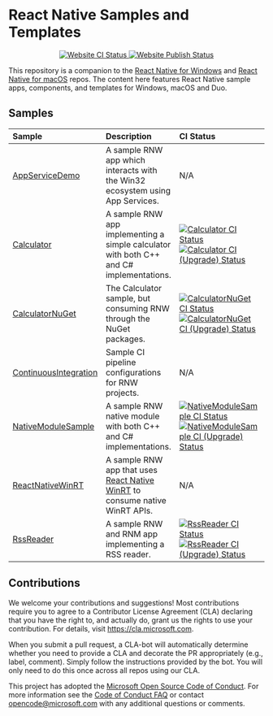 # React Native Samples and Templates

<p align="center">
  <a href="https://github.com/microsoft/react-native-windows-samples/actions?query=workflow%3A%22RNW+Website+CI%22">
    <img src="https://github.com/microsoft/react-native-windows-samples/workflows/RNW%20Website%20CI/badge.svg" alt="Website CI Status" />
  </a>
  <a href="https://github.com/microsoft/react-native-windows-samples/actions?query=workflow%3A%22RNW+Website+Publish%22">
    <img src="https://github.com/microsoft/react-native-windows-samples/workflows/RNW%20Website%20Publish/badge.svg" alt="Website Publish Status" />
  </a>
</p>

This repository is a companion to the [React Native for Windows](https://github.com/microsoft/react-native-windows) and [React Native for macOS](https://github.com/microsoft/react-native-macos) repos.
The content here features React Native sample apps, components, and templates for Windows, macOS and Duo.

## Samples

<div align="center">

| Sample | Description | CI Status |
|:-------|:------------|:---|
| [AppServiceDemo](./samples/AppServiceDemo) | A sample RNW app which interacts with the Win32 ecosystem using App Services. | N/A |
| [Calculator](./samples/Calculator) | A sample RNW app implementing a simple calculator with both C++ and C# implementations. | <a href="https://github.com/microsoft/react-native-windows-samples/actions?query=workflow%3A%22Calculator+CI%22"><img src="https://github.com/microsoft/react-native-windows-samples/workflows/Calculator%20CI/badge.svg" alt="Calculator CI Status" /></a><br /><a href="https://github.com/microsoft/react-native-windows-samples/actions?query=workflow%3A%22Calculator+CI+%28Upgrade%29%22"><img src="https://github.com/microsoft/react-native-windows-samples/workflows/Calculator%20CI%20(Upgrade)/badge.svg" alt="Calculator CI (Upgrade) Status" /></a> |
| [CalculatorNuGet](./samples/CalculatorNuGet) | The Calculator sample, but consuming RNW through the NuGet packages. | <a href="https://github.com/microsoft/react-native-windows-samples/actions?query=workflow%3A%22CalculatorNuGet+CI%22"><img src="https://github.com/microsoft/react-native-windows-samples/workflows/CalculatorNuGet%20CI/badge.svg" alt="CalculatorNuGet CI Status" /></a><br /><a href="https://github.com/microsoft/react-native-windows-samples/actions?query=workflow%3A%22CalculatorNuGet+CI+%28Upgrade%29%22"><img src="https://github.com/microsoft/react-native-windows-samples/workflows/CalculatorNuGet%20CI%20(Upgrade)/badge.svg" alt="CalculatorNuGet CI (Upgrade) Status" /></a> |
| [ContinuousIntegration](./samples/ContinuousIntegration) | Sample CI pipeline configurations for RNW projects. | N/A |
| [NativeModuleSample](./samples/NativeModuleSample) | A sample RNW native module with both C++ and C# implementations. | <a href="https://github.com/microsoft/react-native-windows-samples/actions?query=workflow%3A%22NativeModuleSample+CI%22"><img src="https://github.com/microsoft/react-native-windows-samples/workflows/NativeModuleSample%20CI/badge.svg" alt="NativeModuleSample CI Status" /></a><br /><a href="https://github.com/microsoft/react-native-windows-samples/actions?query=workflow%3A%22NativeModuleSample+CI+%28Upgrade%29%22"><img src="https://github.com/microsoft/react-native-windows-samples/workflows/NativeModuleSample%20CI%20(Upgrade)/badge.svg" alt="NativeModuleSample CI (Upgrade) Status" /></a> |
| [ReactNativeWinRT](https://github.com/microsoft/react-native-winrt/tree/main/samples/RNWinRTTestApp) | A sample RNW app that uses [React Native WinRT](aka.ms/reactnativewinrt) to consume native WinRT APIs. | N/A |
| [RssReader](./samples/rssreader) | A sample RNW and RNM app implementing a RSS reader. | <a href="https://github.com/microsoft/react-native-windows-samples/actions?query=workflow%3A%22RssReader+CI%22"><img src="https://github.com/microsoft/react-native-windows-samples/workflows/RssReader%20CI/badge.svg" alt="RssReader CI Status" /></a><br /><a href="https://github.com/microsoft/react-native-windows-samples/actions?query=workflow%3A%22RssReader+CI+%28Upgrade%29%22"><img src="https://github.com/microsoft/react-native-windows-samples/workflows/RssReader%20CI%20(Upgrade)/badge.svg" alt="RssReader CI (Upgrade) Status" /></a> |

</div>

## Contributions
We welcome your contributions and suggestions!  Most contributions require you to agree to a
Contributor License Agreement (CLA) declaring that you have the right to, and actually do, grant us
the rights to use your contribution. For details, visit https://cla.microsoft.com.

When you submit a pull request, a CLA-bot will automatically determine whether you need to provide
a CLA and decorate the PR appropriately (e.g., label, comment). Simply follow the instructions
provided by the bot. You will only need to do this once across all repos using our CLA.

This project has adopted the [Microsoft Open Source Code of Conduct](https://opensource.microsoft.com/codeofconduct/).
For more information see the [Code of Conduct FAQ](https://opensource.microsoft.com/codeofconduct/faq/) or
contact [opencode@microsoft.com](mailto:opencode@microsoft.com) with any additional questions or comments.
